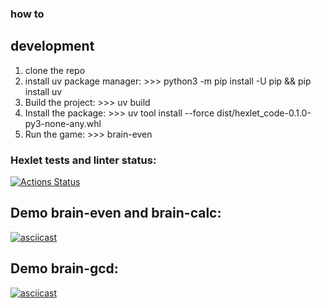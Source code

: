 ### how to
## development
1. clone the repo
2. install uv package manager:
\>\>\> python3 -m pip install -U pip && pip install uv
3. Build the project:
\>\>\> uv build
4. Install the package:
\>\>\> uv tool install --force dist/hexlet_code-0.1.0-py3-none-any.whl
5. Run the game:
\>\>\> brain-even

### Hexlet tests and linter status:
[![Actions Status](https://github.com/alexa-brave/python-project-49/actions/workflows/hexlet-check.yml/badge.svg)](https://github.com/alexa-brave/python-project-49/actions)

## Demo brain-even and brain-calc:
[![asciicast](https://asciinema.org/a/f5gJLUDrlA5pvRY5Xok49rRai.svg)](https://asciinema.org/a/f5gJLUDrlA5pvRY5Xok49rRai)

## Demo brain-gcd:
[![asciicast](https://asciinema.org/a/io4eowdu8VkrhtUwdpD1yo1FM.svg)](https://asciinema.org/a/io4eowdu8VkrhtUwdpD1yo1FM)